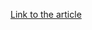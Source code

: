 [Link to the article](https://www.welivesecurity.com/en/videos/month-security-tony-anscombe-april-2025-edition/)
